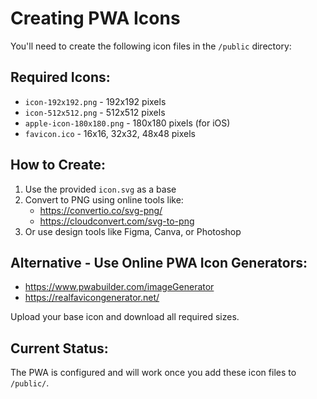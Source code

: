 # Creating PWA Icons

You'll need to create the following icon files in the `/public` directory:

## Required Icons:
- `icon-192x192.png` - 192x192 pixels
- `icon-512x512.png` - 512x512 pixels  
- `apple-icon-180x180.png` - 180x180 pixels (for iOS)
- `favicon.ico` - 16x16, 32x32, 48x48 pixels

## How to Create:
1. Use the provided `icon.svg` as a base
2. Convert to PNG using online tools like:
   - https://convertio.co/svg-png/
   - https://cloudconvert.com/svg-to-png
3. Or use design tools like Figma, Canva, or Photoshop

## Alternative - Use Online PWA Icon Generators:
- https://www.pwabuilder.com/imageGenerator
- https://realfavicongenerator.net/

Upload your base icon and download all required sizes.

## Current Status:
The PWA is configured and will work once you add these icon files to `/public/`.